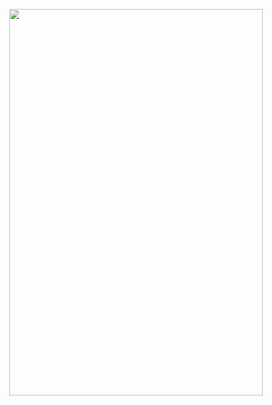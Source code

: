 <p align="center">
  <img width="460" height="700" src="https://user-images.githubusercontent.com/90992993/201685483-720e90c8-775a-4d28-8ba1-5d5ac1b9af3f.gif">
</p>

